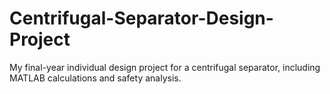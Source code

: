 # Centrifugal-Separator-Design-Project
My final-year individual design project for a centrifugal separator, including MATLAB calculations and safety analysis.
